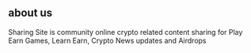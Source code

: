 ## about us
Sharing Site is community online crypto related content sharing
for Play Earn Games, Learn Earn, Crypto News updates and Airdrops
